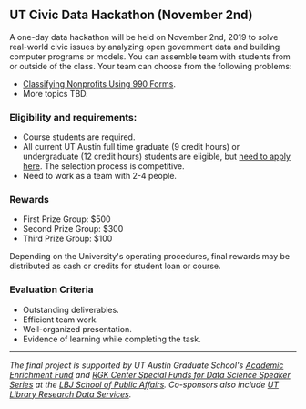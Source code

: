 ## UT Civic Data Hackathon (November 2nd)

A one-day data hackathon will be held on November 2nd, 2019 to solve real-world civic issues by analyzing open government data and building computer programs or models. You can assemble team with students from or outside of the class. Your team can choose from the following problems:

- [Classifying Nonprofits Using 990 Forms](/assets/problem_description_CDH_990forms.pdf).
- More topics TBD.

### Eligibility and requirements: 

- Course students are required.
- All current UT Austin full time graduate (9 credit hours) or undergraduate (12 credit hours) students are eligible, but [need to apply here](#). The selection process is competitive.
- Need to work as a team with 2-4 people.


### Rewards

- First Prize Group: $500
- Second Prize Group: $300
- Third Prize Group: $100

Depending on the University's operating procedures, final rewards may be distributed as cash or credits for student loan or course.

### Evaluation Criteria

- Outstanding deliverables.
- Efficient team work.
- Well-organized presentation.
- Evidence of learning while completing the task. 


---
*The final project is supported by UT Austin Graduate School's [Academic Enrichment Fund](https://gradschool.utexas.edu/finances/academic-enrichment) and [RGK Center Special Funds for Data Science Speaker Series](https://rgkcenter.org/) at the [LBJ School of Public Affairs](https://lbj.utexas.edu/). Co-sponsors also include [UT Library Research Data Services](https://www.lib.utexas.edu/research-help-support/research-data-services).*